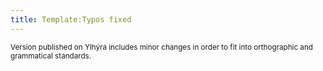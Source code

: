 ```yaml
---
title: Template:Typos fixed
---
```


<small class="gray low-lineheight">Version published on Ylhýra includes minor changes in order to fit into orthographic and grammatical standards.</small>
